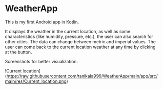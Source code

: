 # WeatherApp

This is my first Android app in Kotlin. 

It displays the weather in the current location, as well as some characteristics (like humidity, pressure, etc.), the user can also search for other cities. The data can change between metric and imperial values. The user can come back to the current location weather at any time by clicking at the button. 

Screenshots for better visualization: 

!Current location](https://raw.githubusercontent.com/tanikala999/WeatherApp/main/app/src/main/res/Current_location.png)
